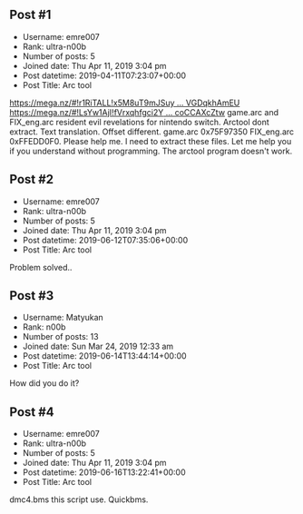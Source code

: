 ## Post #1
- Username: emre007
- Rank: ultra-n00b
- Number of posts: 5
- Joined date: Thu Apr 11, 2019 3:04 pm
- Post datetime: 2019-04-11T07:23:07+00:00
- Post Title: Arc tool

[https://mega.nz/#!r1RiTALL!x5M8uT9mJSuy ... VGDqkhAmEU](https://mega.nz/#!r1RiTALL!x5M8uT9mJSuyq6yfFpTg_a39_DKiVsp9vVGDqkhAmEU)
[https://mega.nz/#!LsYw1AjI!fVrxqhfgci2Y ... coCCAXcZtw](https://mega.nz/#!LsYw1AjI!fVrxqhfgci2YXMQ7eis2e0O9a2mwNsDG3coCCAXcZtw)
game.arc and FIX_eng.arc resident evil revelations for nintendo switch. Arctool dont extract. Text translation.
Offset different. game.arc 0x75F97350 FIX_eng.arc 0xFFEDD0F0. Please help me. I need to extract these files. Let me help you if you understand without programming. The arctool program doesn't work.
## Post #2
- Username: emre007
- Rank: ultra-n00b
- Number of posts: 5
- Joined date: Thu Apr 11, 2019 3:04 pm
- Post datetime: 2019-06-12T07:35:06+00:00
- Post Title: Arc tool

Problem solved..
## Post #3
- Username: Matyukan
- Rank: n00b
- Number of posts: 13
- Joined date: Sun Mar 24, 2019 12:33 am
- Post datetime: 2019-06-14T13:44:14+00:00
- Post Title: Arc tool

How did you do it?
## Post #4
- Username: emre007
- Rank: ultra-n00b
- Number of posts: 5
- Joined date: Thu Apr 11, 2019 3:04 pm
- Post datetime: 2019-06-16T13:22:41+00:00
- Post Title: Arc tool

dmc4.bms this script use. Quickbms.
